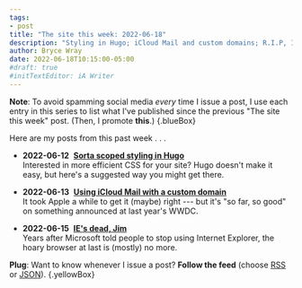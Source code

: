 ```yaml
---
tags:
- post
title: "The site this week: 2022-06-18"
description: "Styling in Hugo; iCloud Mail and custom domains; R.I.P, IE."
author: Bryce Wray
date: 2022-06-18T10:15:00-05:00
#draft: true
#initTextEditor: iA Writer
---
```


**Note**: To avoid spamming social media *every* time I issue a post, I use each entry in this series to list what I've published since the previous "The site this week" post. (Then, I promote **this**.)
{.blueBox}

Here are my posts from this past week . . .

- <strong class="pokey">2022-06-12</strong>&nbsp;&nbsp;[**Sorta scoped styling in Hugo**](/posts/2022/06/sorta-scoped-styling-hugo/)\
Interested in more efficient CSS for your site? Hugo doesn't make it easy, but here's a suggested way you might get there.

- <strong class="pokey">2022-06-13</strong>&nbsp;&nbsp;[**Using iCloud Mail with a custom domain**](/posts/2022/06/using-icloud-mail-custom-domain/)\
It took Apple a while to get it (maybe) right --- but it's "so far, so good" on something announced at last year's WWDC.

- <strong class="pokey">2022-06-15</strong>&nbsp;&nbsp;[**IE's dead, Jim**](/posts/2022/06/ies-dead-jim/)\
Years after Microsoft told people to stop using Internet Explorer, the hoary browser at last is (mostly) no more.

**Plug**: Want to know whenever I issue a post? **Follow the feed** (choose [RSS](/index.xml) or [JSON](/index.json)).
{.yellowBox}

